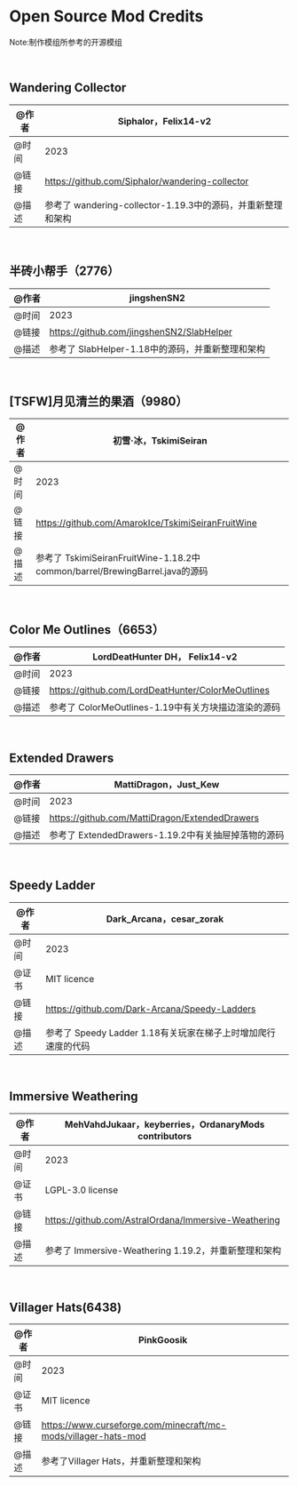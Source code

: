 #  Open Source Mod Credits

Note:制作模组所参考的开源模组

​     

## Wandering Collector

| @作者 | Siphalor，Felix14-v2                                        |
| ----- | ----------------------------------------------------------- |
| @时间 | 2023                                                        |
| @链接 | https://github.com/Siphalor/wandering-collector             |
| @描述 | 参考了 wandering-collector-1.19.3中的源码，并重新整理和架构 |

​     

## 半砖小帮手（2776）

| @作者 | jingshenSN2                                      |
| ----- | ------------------------------------------------ |
| @时间 | 2023                                             |
| @链接 | https://github.com/jingshenSN2/SlabHelper        |
| @描述 | 参考了 SlabHelper-1.18中的源码，并重新整理和架构 |

​     

## [TSFW]月见清兰的果酒（9980）

| @作者 | 初雪·冰，TskimiSeiran                                        |
| ----- | ------------------------------------------------------------ |
| @时间 | 2023                                                         |
| @链接 | https://github.com/AmarokIce/TskimiSeiranFruitWine           |
| @描述 | 参考了 TskimiSeiranFruitWine-1.18.2中common/barrel/BrewingBarrel.java的源码 |

​     

## Color Me Outlines（6653）

| @作者 | LordDeatHunter DH， Felix14-v2                      |
| ----- | --------------------------------------------------- |
| @时间 | 2023                                                |
| @链接 | https://github.com/LordDeatHunter/ColorMeOutlines   |
| @描述 | 参考了 ColorMeOutlines-1.19中有关方块描边渲染的源码 |

​     

## Extended Drawers

| @作者 | MattiDragon，Just_Kew                               |
| ----- | --------------------------------------------------- |
| @时间 | 2023                                                |
| @链接 | https://github.com/MattiDragon/ExtendedDrawers      |
| @描述 | 参考了 ExtendedDrawers-1.19.2中有关抽屉掉落物的源码 |

​     

## Speedy Ladder

| @作者 | Dark_Arcana，cesar_zorak                                     |
| ----- | ------------------------------------------------------------ |
| @时间 | 2023                                                         |
| @证书 | MIT licence                                                  |
| @链接 | https://github.com/Dark-Arcana/Speedy-Ladders                |
| @描述 | 参考了 Speedy Ladder 1.18有关玩家在梯子上时增加爬行速度的代码 |

​     

## Immersive Weathering

| @作者 | MehVahdJukaar，keyberries，OrdanaryMods contributors |
| ----- | ---------------------------------------------------- |
| @时间 | 2023                                                 |
| @证书 | LGPL-3.0 license                                     |
| @链接 | https://github.com/AstralOrdana/Immersive-Weathering |
| @描述 | 参考了 Immersive-Weathering 1.19.2，并重新整理和架构 |

​     

## Villager Hats(6438)

| @作者 | PinkGoosik                                                   |
| ----- | ------------------------------------------------------------ |
| @时间 | 2023                                                         |
| @证书 | MIT licence                                                  |
| @链接 | https://www.curseforge.com/minecraft/mc-mods/villager-hats-mod |
| @描述 | 参考了Villager Hats，并重新整理和架构                        |

​     

